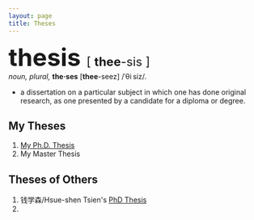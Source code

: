 ```yaml
---
layout: page
title: Theses
---
```


<b><font size="+8">thesis </font></b> <font size="+2">[ <b>thee</b>-sis ]</font>    
_noun, plural,_ **the·ses** [**thee**-seez] /ˈθi siz/.
+ a dissertation on a particular subject in which one has done original research, as one presented by a candidate for a diploma or degree.  

## My Theses
1. [My Ph.D. Thesis](./doc/theses/BinbinLi_PhD_Thesis.pdf)
2. My Master Thesis

## Theses of Others
1. 钱学森/Hsue-shen Tsien's [PhD Thesis](./doc/theses/Tsien_hs_1938.pdf)
2. 

